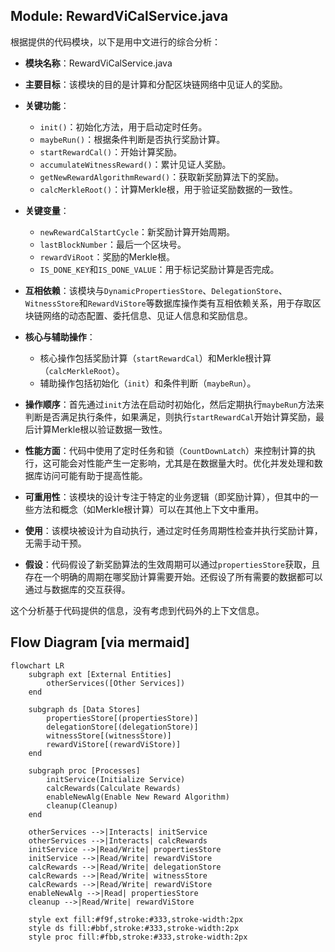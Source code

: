 ## Module: RewardViCalService.java
根据提供的代码模块，以下是用中文进行的综合分析：

- **模块名称**：RewardViCalService.java

- **主要目标**：该模块的目的是计算和分配区块链网络中见证人的奖励。

- **关键功能**：
  - `init()`：初始化方法，用于启动定时任务。
  - `maybeRun()`：根据条件判断是否执行奖励计算。
  - `startRewardCal()`：开始计算奖励。
  - `accumulateWitnessReward()`：累计见证人奖励。
  - `getNewRewardAlgorithmReward()`：获取新奖励算法下的奖励。
  - `calcMerkleRoot()`：计算Merkle根，用于验证奖励数据的一致性。

- **关键变量**：
  - `newRewardCalStartCycle`：新奖励计算开始周期。
  - `lastBlockNumber`：最后一个区块号。
  - `rewardViRoot`：奖励的Merkle根。
  - `IS_DONE_KEY`和`IS_DONE_VALUE`：用于标记奖励计算是否完成。

- **互相依赖**：该模块与`DynamicPropertiesStore`、`DelegationStore`、`WitnessStore`和`RewardViStore`等数据库操作类有互相依赖关系，用于存取区块链网络的动态配置、委托信息、见证人信息和奖励信息。

- **核心与辅助操作**：
  - 核心操作包括奖励计算（`startRewardCal`）和Merkle根计算（`calcMerkleRoot`）。
  - 辅助操作包括初始化（`init`）和条件判断（`maybeRun`）。

- **操作顺序**：首先通过`init`方法在启动时初始化，然后定期执行`maybeRun`方法来判断是否满足执行条件，如果满足，则执行`startRewardCal`开始计算奖励，最后计算Merkle根以验证数据一致性。

- **性能方面**：代码中使用了定时任务和锁（`CountDownLatch`）来控制计算的执行，这可能会对性能产生一定影响，尤其是在数据量大时。优化并发处理和数据库访问可能有助于提高性能。

- **可重用性**：该模块的设计专注于特定的业务逻辑（即奖励计算），但其中的一些方法和概念（如Merkle根计算）可以在其他上下文中重用。

- **使用**：该模块被设计为自动执行，通过定时任务周期性检查并执行奖励计算，无需手动干预。

- **假设**：代码假设了新奖励算法的生效周期可以通过`propertiesStore`获取，且存在一个明确的周期在哪奖励计算需要开始。还假设了所有需要的数据都可以通过与数据库的交互获得。

这个分析基于代码提供的信息，没有考虑到代码外的上下文信息。
## Flow Diagram [via mermaid]
```mermaid
flowchart LR
    subgraph ext [External Entities]
        otherServices([Other Services])
    end

    subgraph ds [Data Stores]
        propertiesStore[(propertiesStore)]
        delegationStore[(delegationStore)]
        witnessStore[(witnessStore)]
        rewardViStore[(rewardViStore)]
    end

    subgraph proc [Processes]
        initService(Initialize Service)
        calcRewards(Calculate Rewards)
        enableNewAlg(Enable New Reward Algorithm)
        cleanup(Cleanup)
    end

    otherServices -->|Interacts| initService
    otherServices -->|Interacts| calcRewards
    initService -->|Read/Write| propertiesStore
    initService -->|Read/Write| rewardViStore
    calcRewards -->|Read/Write| delegationStore
    calcRewards -->|Read/Write| witnessStore
    calcRewards -->|Read/Write| rewardViStore
    enableNewAlg -->|Read| propertiesStore
    cleanup -->|Read/Write| rewardViStore

    style ext fill:#f9f,stroke:#333,stroke-width:2px
    style ds fill:#bbf,stroke:#333,stroke-width:2px
    style proc fill:#fbb,stroke:#333,stroke-width:2px
```

